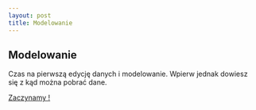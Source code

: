 ```yaml
---
layout: post
title: Modelowanie
---
```


## Modelowanie

Czas na pierwszą edycję danych i modelowanie. Wpierw jednak dowiesz się z kąd można pobrać dane. 

[Zaczynamy !](/DataMining/05_Modelowanie_cw/)